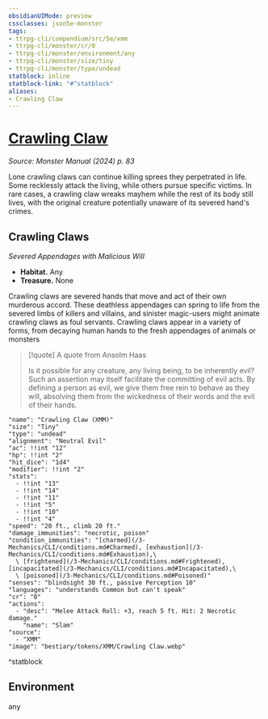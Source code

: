 ```yaml
---
obsidianUIMode: preview
cssclasses: json5e-monster
tags:
- ttrpg-cli/compendium/src/5e/xmm
- ttrpg-cli/monster/cr/0
- ttrpg-cli/monster/environment/any
- ttrpg-cli/monster/size/tiny
- ttrpg-cli/monster/type/undead
statblock: inline
statblock-link: "#^statblock"
aliases:
- Crawling Claw
---
```

# [Crawling Claw](3-Mechanics\CLI\bestiary\undead/crawling-claw-xmm.md)
*Source: Monster Manual (2024) p. 83*  

Lone crawling claws can continue killing sprees they perpetrated in life. Some recklessly attack the living, while others pursue specific victims. In rare cases, a crawling claw wreaks mayhem while the rest of its body still lives, with the original creature potentially unaware of its severed hand's crimes.

## Crawling Claws

*Severed Appendages with Malicious Will*

- **Habitat.** Any  
- **Treasure.** None  

Crawling claws are severed hands that move and act of their own murderous accord. These deathless appendages can spring to life from the severed limbs of killers and villains, and sinister magic-users might animate crawling claws as foul servants. Crawling claws appear in a variety of forms, from decaying human hands to the fresh appendages of animals or monsters

> [!quote] A quote from Ansolm Haas  
> 
> Is it possible for any creature, any living being, to be inherently evil? Such an assertion may itself facilitate the committing of evil acts. By defining a person as evil, we give them free rein to behave as they will, absolving them from the wickedness of their words and the evil of their hands.


```statblock
"name": "Crawling Claw (XMM)"
"size": "Tiny"
"type": "undead"
"alignment": "Neutral Evil"
"ac": !!int "12"
"hp": !!int "2"
"hit_dice": "1d4"
"modifier": !!int "2"
"stats":
  - !!int "13"
  - !!int "14"
  - !!int "11"
  - !!int "5"
  - !!int "10"
  - !!int "4"
"speed": "20 ft., climb 20 ft."
"damage_immunities": "necrotic, poison"
"condition_immunities": "[charmed](/3-Mechanics/CLI/conditions.md#Charmed), [exhaustion](/3-Mechanics/CLI/conditions.md#Exhaustion),\
  \ [frightened](/3-Mechanics/CLI/conditions.md#Frightened), [incapacitated](/3-Mechanics/CLI/conditions.md#Incapacitated),\
  \ [poisoned](/3-Mechanics/CLI/conditions.md#Poisoned)"
"senses": "blindsight 30 ft., passive Perception 10"
"languages": "understands Common but can't speak"
"cr": "0"
"actions":
  - "desc": "Melee Attack Roll: +3, reach 5 ft. Hit: 2 Necrotic damage."
    "name": "Slam"
"source":
  - "XMM"
"image": "bestiary/tokens/XMM/Crawling Claw.webp"
```
^statblock

## Environment

any
